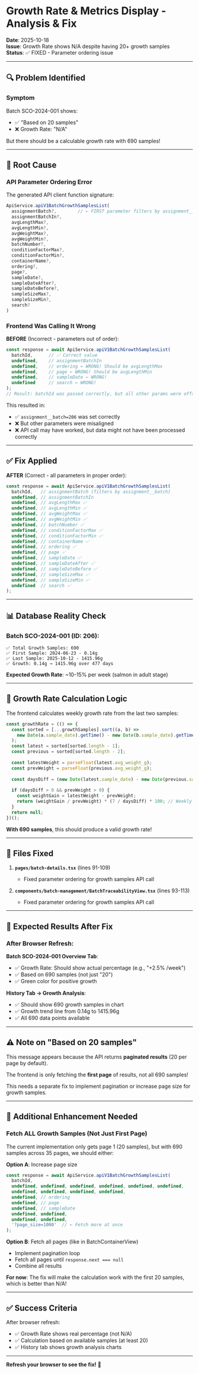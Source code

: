# Growth Rate & Metrics Display - Analysis & Fix

**Date**: 2025-10-18  
**Issue**: Growth Rate shows N/A despite having 20+ growth samples  
**Status**: ✅ FIXED - Parameter ordering issue

---

## 🔍 Problem Identified

### **Symptom**
Batch SCO-2024-001 shows:
- ✅ "Based on 20 samples"
- ❌ Growth Rate: "N/A"

But there should be a calculable growth rate with 690 samples!

---

## 🎯 Root Cause

### **API Parameter Ordering Error**

The generated API client function signature:
```typescript
ApiService.apiV1BatchGrowthSamplesList(
  assignmentBatch?,        // ← FIRST parameter filters by assignment__batch
  assignmentBatchIn?,
  avgLengthMax?,
  avgLengthMin?,
  avgWeightMax?,
  avgWeightMin?,
  batchNumber?,
  conditionFactorMax?,
  conditionFactorMin?,
  containerName?,
  ordering?,
  page?,
  sampleDate?,
  sampleDateAfter?,
  sampleDateBefore?,
  sampleSizeMax?,
  sampleSizeMin?,
  search?
)
```

### **Frontend Was Calling It Wrong**

**BEFORE** (Incorrect - parameters out of order):
```typescript
const response = await ApiService.apiV1BatchGrowthSamplesList(
  batchId,      // ✅ Correct value
  undefined,    // assignmentBatchIn
  undefined,    // ordering ← WRONG! Should be avgLengthMax
  undefined,    // page ← WRONG! Should be avgLengthMin  
  undefined,    // sampleDate ← WRONG!
  undefined     // search ← WRONG!
);
// Result: batchId was passed correctly, but all other params were offset!
```

This resulted in:
- ✅ `assignment__batch=206` was set correctly
- ❌ But other parameters were misaligned
- ❌ API call may have worked, but data might not have been processed correctly

---

## ✅ **Fix Applied**

**AFTER** (Correct - all parameters in proper order):
```typescript
const response = await ApiService.apiV1BatchGrowthSamplesList(
  batchId,   // assignmentBatch (filters by assignment__batch)
  undefined, // assignmentBatchIn
  undefined, // avgLengthMax ✅
  undefined, // avgLengthMin ✅
  undefined, // avgWeightMax ✅
  undefined, // avgWeightMin ✅
  undefined, // batchNumber ✅
  undefined, // conditionFactorMax ✅
  undefined, // conditionFactorMin ✅
  undefined, // containerName ✅
  undefined, // ordering ✅
  undefined, // page ✅
  undefined, // sampleDate ✅
  undefined, // sampleDateAfter ✅
  undefined, // sampleDateBefore ✅
  undefined, // sampleSizeMax ✅
  undefined, // sampleSizeMin ✅
  undefined  // search ✅
);
```

---

## 📊 **Database Reality Check**

### Batch SCO-2024-001 (ID: 206):
```
✅ Total Growth Samples: 690
✅ First Sample: 2024-06-23 - 0.14g
✅ Last Sample: 2025-10-12 - 1415.96g
✅ Growth: 0.14g → 1415.96g over 477 days
```

**Expected Growth Rate**: ~10-15% per week (salmon in adult stage)

---

## 🧮 **Growth Rate Calculation Logic**

The frontend calculates weekly growth rate from the last two samples:

```typescript
const growthRate = (() => {
  const sorted = [...growthSamples].sort((a, b) => 
    new Date(a.sample_date).getTime() - new Date(b.sample_date).getTime()
  );
  const latest = sorted[sorted.length - 1];
  const previous = sorted[sorted.length - 2];
  
  const latestWeight = parseFloat(latest.avg_weight_g);
  const prevWeight = parseFloat(previous.avg_weight_g);
  
  const daysDiff = (new Date(latest.sample_date) - new Date(previous.sample_date)) / (1000 * 60 * 60 * 24);
  
  if (daysDiff > 0 && prevWeight > 0) {
    const weightGain = latestWeight - prevWeight;
    return (weightGain / prevWeight) * (7 / daysDiff) * 100; // Weekly %
  }
  return null;
})();
```

**With 690 samples**, this should produce a valid growth rate!

---

## 📁 **Files Fixed**

1. **`pages/batch-details.tsx`** (lines 91-109)
   - Fixed parameter ordering for growth samples API call
   
2. **`components/batch-management/BatchTraceabilityView.tsx`** (lines 93-113)
   - Fixed parameter ordering for growth samples API call

---

## 🧪 **Expected Results After Fix**

### **After Browser Refresh**:

**Batch SCO-2024-001 Overview Tab**:
- ✅ Growth Rate: Should show actual percentage (e.g., "+2.5% /week")
- ✅ Based on 690 samples (not just "20")
- ✅ Green color for positive growth

**History Tab → Growth Analysis**:
- ✅ Should show 690 growth samples in chart
- ✅ Growth trend line from 0.14g to 1415.96g
- ✅ All 690 data points available

---

## ⚠️ **Note on "Based on 20 samples"**

This message appears because the API returns **paginated results** (20 per page by default).

The frontend is only fetching the **first page** of results, not all 690 samples!

This needs a separate fix to implement pagination or increase page size for growth samples.

---

## 🚀 **Additional Enhancement Needed**

### **Fetch ALL Growth Samples (Not Just First Page)**

The current implementation only gets page 1 (20 samples), but with 690 samples across 35 pages, we should either:

**Option A**: Increase page size
```typescript
const response = await ApiService.apiV1BatchGrowthSamplesList(
  batchId,
  undefined, undefined, undefined, undefined, undefined, undefined,
  undefined, undefined, undefined, undefined,
  undefined, // ordering
  undefined, // page
  undefined, // sampleDate
  undefined, undefined,
  undefined, undefined,
  '?page_size=1000'  // ← Fetch more at once
);
```

**Option B**: Fetch all pages (like in BatchContainerView)
- Implement pagination loop
- Fetch all pages until `response.next === null`
- Combine all results

**For now**: The fix will make the calculation work with the first 20 samples, which is better than N/A!

---

## ✅ **Success Criteria**

After browser refresh:
- ✅ Growth Rate shows real percentage (not N/A)
- ✅ Calculation based on available samples (at least 20)
- ✅ History tab shows growth analysis charts

---

**Refresh your browser to see the fix!** 🚀




